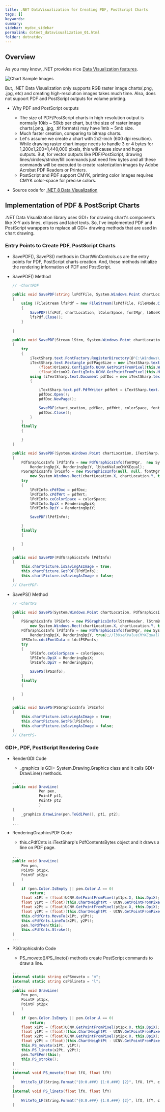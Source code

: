 ```yaml
---
title: .NET DataVisualization for Creating PDF, PostScript Charts 
tags: []
keywords:
summary: 
sidebar: mydoc_sidebar
permalink: dotnet_datavisualization_01.html
folder: dotnetdev
---
```


## Overview

As you may know, .NET provides nice [Data Visualization features](https://github.com/dotnet/winforms-datavisualization/tree/main).

![Chart Sample Images](chart_samples.png)

But, .NET Data Visualization only supports RGB raster image charts(.png, .jpg, etc) and creating high-resolution images takes much time. Also, does not supoort PDF and PostScript outputs for volume printing.

- Why PDF and PostScript outputs
    - The size of PDF/PostScript charts in high-resolution output is normally 10kb ~ 50kb per chart, but the size of raster image charts(.png, .jpg, .tif formats) may have 1mb ~ 5mb size.
    - Much faster creation, comparing to bitmap charts.
    - Let's assume we create a chart with 2x2-inch (600 dpi resultion). While drawing raster chart image needs to handle 3 or 4 bytes for 1,200x1,200=1,440,000 pixels, this will cause slow and huge outputs. But, for vector outputs like PDF/PostScript, drawing lines/circles/stroke/fill commands just need few bytes and all these commands will be executed to create rasterization images by Adobe Acrobat PDF Readers or Printers.
    - PostScript and PDF support CMYK, printing color images requires CMYK color-space for precise colors.

- Source code for [.NET 8 Data Visualization](https://github.com/heungwook/NET8_DataVisualization)


## Implementation of PDF & PostScript Charts

.NET Data Visualization library uses GDI+ for drawing chart's components like X-Y axis lines, ellipses and label texts. So, I've implemented PDF and PostScript warappers to replace all GDI+ drawing methods that are used in chart drawing.


### Entry Points to Create PDF, PostScript Charts

- SavePDF(), SavePS() methods in ChartWinControls.cs are the entry points for PDF, PostScript charts creation. And, these methods initialize the rendering information of PDF and PostScript.

- SavePDF() Method

    ```C#
    // -ChartPDF

    public void SavePDF(string lsPdfFile, System.Windows.Point chartLocation, PdfGraphicsInfo.EnumColorSpace lColorSpace, OrionX2.OrionFont.FontManagerConfig fontMgr, bool lbUseKValueCMYKEqual)
    {
        using (FileStream lfsPdf = new FileStream(lsPdfFile, FileMode.Create, FileAccess.ReadWrite, FileShare.ReadWrite))
        {
            SavePDF(lfsPdf, chartLocation, lColorSpace, fontMgr, lbUseKValueCMYKEqual);
            lfsPdf.Close();
        }
        
    }

    public void SavePDF(Stream lStrm, System.Windows.Point chartLocation, PdfGraphicsInfo.EnumColorSpace colorSpace, OrionX2.OrionFont.FontManagerConfig fontMgr, bool lbUseKValueCMYKEqual)
    {
        try
        {
            iTextSharp.text.FontFactory.RegisterDirectory(@"C:\Windows\Fonts");
            iTextSharp.text.Rectangle pdfPageSize = new iTextSharp.text.Rectangle(0, 0, 
                (float)OrionX2.ConfigInfo.UCNV.GetPointFromPixel(this.Width, renderingDpiX),
                (float)OrionX2.ConfigInfo.UCNV.GetPointFromPixel(this.Height, renderingDpiY), 0);
            using (iTextSharp.text.Document pdfDoc = new iTextSharp.text.Document(pdfPageSize))
            {

                iTextSharp.text.pdf.PdfWriter pdfWrt = iTextSharp.text.pdf.PdfWriter.GetInstance(pdfDoc, lStrm);
                pdfDoc.Open();
                pdfDoc.NewPage();

                SavePDF(chartLocation, pdfDoc, pdfWrt, colorSpace, fontMgr, lbUseKValueCMYKEqual);
                pdfDoc.Close();
            }
        }
        finally
        {

        }
    }

    public void SavePDF(System.Windows.Point chartLocation, iTextSharp.text.Document pdfDoc, iTextSharp.text.pdf.PdfWriter pdfWrt, PdfGraphicsInfo.EnumColorSpace colorSpace, OrionX2.OrionFont.FontManagerConfig fontMgr, bool lbUseKValueCMYKEqual)
    {
        PdfGraphicsInfo lPdfInfo = new PdfGraphicsInfo(fontMgr,  new System.Windows.Rect(chartLocation.X, chartLocation.Y, this.Width, this.Height), 
            RenderingDpiX, RenderingDpiY, lbUseKValueCMYKEqual);
        PSGraphicsInfo lPSInfo = new PSGraphicsInfo(null, null, fontMgr,
            new System.Windows.Rect(chartLocation.X, chartLocation.Y, this.Width, this.Height), RenderingDpiX, RenderingDpiY);
        try
        {
            lPdfInfo.cPdfDoc = pdfDoc;
            lPdfInfo.cPdfWrt = pdfWrt;
            lPdfInfo.ceColorSpace = colorSpace;
            lPdfInfo.DpiX = RenderingDpiX;
            lPdfInfo.DpiY = RenderingDpiY;

            SavePDF(lPdfInfo);

        }
        finally
        {

        }
    }

    public void SavePDF(PdfGraphicsInfo lPdfInfo)
    {
        this.chartPicture.isSavingAsImage = true;
        this.chartPicture.GetPDF(lPdfInfo);
        this.chartPicture.isSavingAsImage = false;
    }
    // ChartPDF-
    ```


- SavePS() Method

    ```C#
    // -ChartPS

    public void SavePS(System.Windows.Point chartLocation, PdfGraphicsInfo.EnumColorSpace colorSpace, OrionX2.OrionFont.FontManagerConfig fontMgr, Dictionary<string, PSFontData> ldctPSFonts, Stream lStrmHeader, Stream lStrmBody)
    {
        PSGraphicsInfo lPSInfo = new PSGraphicsInfo(lStrmHeader, lStrmBody, fontMgr,
            new System.Windows.Rect(chartLocation.X, chartLocation.Y, this.Width, this.Height), RenderingDpiX, RenderingDpiY);
        PdfGraphicsInfo lPdfInfo = new PdfGraphicsInfo(fontMgr, new System.Windows.Rect(chartLocation.X, chartLocation.Y, this.Width, this.Height),
            RenderingDpiX, RenderingDpiY, true);//lbUseKValueCMYKEqual);
        lPSInfo.cdctFontData = ldctPSFonts;
        try
        {
            lPSInfo.ceColorSpace = colorSpace;
            lPSInfo.DpiX = RenderingDpiX;
            lPSInfo.DpiY = RenderingDpiY;

            SavePS(lPSInfo);
        }
        finally
        {

        }
    }

    public void SavePS(PSGraphicsInfo lPSInfo)
    {
        this.chartPicture.isSavingAsImage = true;
        this.chartPicture.GetPS(lPSInfo);
        this.chartPicture.isSavingAsImage = false;
    }
    // ChartPS-
    ```


### GDI+, PDF, PostScript Rendering Code


- RenderGDI Code

    - _graphics is GDI+ System.Drawing.Graphics class and it calls GDI+ DrawLine() methods.

    ```C#
    ...
    public void DrawLine(
                Pen pen,
                PointF pt1,
                PointF pt2
                )
    {
        _graphics.DrawLine(pen.ToGdiPen(), pt1, pt2);
    }
    ...
    ```

- RenderingGraphicsPDF Code

    - this.cPdfCnts is iTextSharp's PdfContentsBytes object and it draws a line on PDF page. 

    ```C#
    ...
    public void DrawLine(
        Pen pen,
        PointF pt1px,
        PointF pt2px
        )
    {
        if (pen.Color.IsEmpty || pen.Color.A == 0)
            return;
        float x1Pt = (float)UCNV.GetPointFromPixel(pt1px.X, this.DpiX);
        float y1Pt = (float)(this.ChartHeightPt - UCNV.GetPointFromPixel(pt1px.Y, this.DpiY));
        float x2Pt = (float)UCNV.GetPointFromPixel(pt2px.X, this.DpiX);
        float y2Pt = (float)(this.ChartHeightPt - UCNV.GetPointFromPixel(pt2px.Y, this.DpiY));
        this.cPdfCnts.MoveTo(x1Pt, y1Pt);
        this.cPdfCnts.LineTo(x2Pt, y2Pt);
        pen.ToPdfPen(this);
        this.cPdfCnts.Stroke();
    }
    ...
    ```

- PSGraphicsInfo Code

    - PS_moveto()/PS_lineto() methods create PostScript commands to draw a line. 

    ```C#
    ...
    internal static string csPSmoveto = "m";
    internal static string csPSlineto = "l";
    ...
    public void DrawLine(
        Pen pen,
        PointF pt1px,
        PointF pt2px
        )
    {
        if (pen.Color.IsEmpty || pen.Color.A == 0)
            return;
        float x1Pt = (float)UCNV.GetPointFromPixel(pt1px.X, this.DpiX);
        float y1Pt = (float)(this.ChartHeightPt - UCNV.GetPointFromPixel(pt1px.Y, this.DpiY));
        float x2Pt = (float)UCNV.GetPointFromPixel(pt2px.X, this.DpiX);
        float y2Pt = (float)(this.ChartHeightPt - UCNV.GetPointFromPixel(pt2px.Y, this.DpiY));
        this.PS_moveto(x1Pt, y1Pt);
        this.PS_lineto(x2Pt, y2Pt);
        pen.ToPSPen(this);
        this.PS_stroke();
    }
    ...
    internal void PS_moveto(float lfX, float lfY)
    {
        WriteTo_LF(String.Format("{0:0.###} {1:0.###} {2}", lfX, lfY, csPSmoveto));
    }
    internal void PS_lineto(float lfX, float lfY)
    {
        WriteTo_LF(String.Format("{0:0.###} {1:0.###} {2}", lfX, lfY, csPSlineto));
    }
    ```


